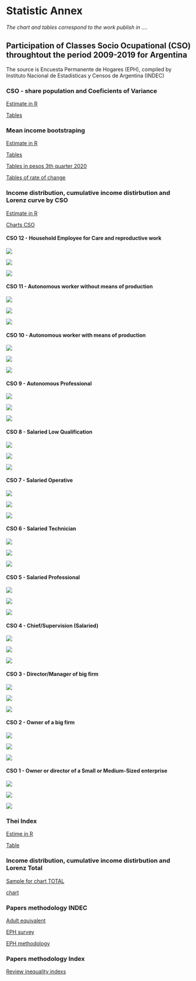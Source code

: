 Statistic Annex
================

*The chart and tables correspond to the work publish in ….*

## Participation of Classes Socio Ocupational (CSO) throughtout the period 2009-2019 for Argentina

The source is Encuesta Permanente de Hogares (EPH), compiled by
Instituto Nacional de Estadísticas y Censos de Argentina (INDEC)

### CSO - share population and Coeficients of Variance

[Estimate in
R](https://github.com/emiliamillon/CSO/blob/master/CSO-measure-09-19.Rmd)

[Tables](https://github.com/emiliamillon/CSO/blob/master/cuadros_cso_tiempo.xlsx)

### Mean income bootstraping

[Estimate in
R](https://github.com/emiliamillon/CSO/blob/master/boot-estimate.Rmd)

[Tables](https://github.com/emiliamillon/CSO/blob/master/cuadros_boot.xlsx)

[Tables in pesos 3th
quarter 2020](https://github.com/emiliamillon/CSO/blob/master/boot0919_imeR.csv)

[Tables of rate of
change](https://github.com/emiliamillon/CSO/blob/master/boot0919_TASA.csv)

### Income distribution, cumulative income distirbution and Lorenz curve by CSO

[Estimate in
R](https://github.com/emiliamillon/CSO/blob/master/charts-CSO.Rmd)

[Charts
CSO](https://github.com/emiliamillon/CSO/tree/master/Graficos%20CSO)

#### CSO 12 - Household Employee for Care and reproductive work

![](https://github.com/emiliamillon/CSO/blob/master/Graficos%20CSO/CSO_12.jpeg?raw=true)

![](https://github.com/emiliamillon/CSO/blob/master/Graficos%20CSO/CSO_12_g2.jpeg?raw=true)

![](https://github.com/emiliamillon/CSO/blob/master/Graficos%20CSO/CSO_12_g3.jpeg?raw=true)

#### CSO 11 - Autonomous worker without means of production

![](https://github.com/emiliamillon/CSO/blob/master/Graficos%20CSO/CSO_11_g1.jpeg?raw=true)

![](https://github.com/emiliamillon/CSO/blob/master/Graficos%20CSO/CSO_11_g2.jpeg?raw=true)

![](https://github.com/emiliamillon/CSO/blob/master/Graficos%20CSO/CSO_11_g3.jpeg?raw=true)

#### CSO 10 - Autonomous worker with means of production

![](https://github.com/emiliamillon/CSO/blob/master/Graficos%20CSO/CSO_10_g1.jpeg?raw=true)

![](https://github.com/emiliamillon/CSO/blob/master/Graficos%20CSO/CSO_10_g2.jpeg?raw=true)

![](https://github.com/emiliamillon/CSO/blob/master/Graficos%20CSO/CSO_10_g3.jpeg?raw=true)

#### CSO 9 - Autonomous Professional

![](https://github.com/emiliamillon/CSO/blob/master/Graficos%20CSO/CSO_9_g1.jpeg?raw=true)

![](https://github.com/emiliamillon/CSO/blob/master/Graficos%20CSO/CSO_9_g2.jpeg?raw=true)

![](https://github.com/emiliamillon/CSO/blob/master/Graficos%20CSO/CSO_9_g3.jpeg?raw=true)

#### CSO 8 - Salaried Low Qualification

![](https://github.com/emiliamillon/CSO/blob/master/Graficos%20CSO/CSO_8_g1.jpeg?raw=true)

![](https://github.com/emiliamillon/CSO/blob/master/Graficos%20CSO/CSO_8_g2.jpeg?raw=true)

![](https://github.com/emiliamillon/CSO/blob/master/Graficos%20CSO/CSO_8_g3.jpeg?raw=true)

#### CSO 7 - Salaried Operative

![](https://github.com/emiliamillon/CSO/blob/master/Graficos%20CSO/CSO_7_g1.jpeg?raw=true)

![](https://github.com/emiliamillon/CSO/blob/master/Graficos%20CSO/CSO_7_g2.jpeg?raw=true)

![](https://github.com/emiliamillon/CSO/blob/master/Graficos%20CSO/CSO_7_g3.jpeg?raw=true)

#### CSO 6 - Salaried Technician

![](https://github.com/emiliamillon/CSO/blob/master/Graficos%20CSO/CSO_6_g1.jpeg?raw=true)

![](https://github.com/emiliamillon/CSO/blob/master/Graficos%20CSO/CSO_6_g2.jpeg?raw=true)

![](https://github.com/emiliamillon/CSO/blob/master/Graficos%20CSO/CSO_6_g3.jpeg?raw=true)

#### CSO 5 - Salaried Professional

![](https://github.com/emiliamillon/CSO/blob/master/Graficos%20CSO/CSO_5_g1.jpeg?raw=true)

![](https://github.com/emiliamillon/CSO/blob/master/Graficos%20CSO/CSO_5_g2.jpeg?raw=true)

![](https://github.com/emiliamillon/CSO/blob/master/Graficos%20CSO/CSO_5_g3.jpeg?raw=true)

#### CSO 4 - Chief/Supervision (Salaried)

![](https://github.com/emiliamillon/CSO/blob/master/Graficos%20CSO/CSO_4_g1.jpeg?raw=true)

![](https://github.com/emiliamillon/CSO/blob/master/Graficos%20CSO/CSO_4_g2.jpeg?raw=true)

![](https://github.com/emiliamillon/CSO/blob/master/Graficos%20CSO/CSO_4_g3.jpeg?raw=true)

#### CSO 3 - Director/Manager of big firm

![](https://github.com/emiliamillon/CSO/blob/master/Graficos%20CSO/CSO_3_g1.jpeg?raw=true)

![](https://github.com/emiliamillon/CSO/blob/master/Graficos%20CSO/CSO_3_g2.jpeg?raw=true)

![](https://github.com/emiliamillon/CSO/blob/master/Graficos%20CSO/CSO_3_g3.jpeg?raw=true)

#### CSO 2 - Owner of a big firm

![](https://github.com/emiliamillon/CSO/blob/master/Graficos%20CSO/CSO_2_g1.jpeg?raw=true)

![](https://github.com/emiliamillon/CSO/blob/master/Graficos%20CSO/CSO_2_g2.jpeg?raw=true)

![](https://github.com/emiliamillon/CSO/blob/master/Graficos%20CSO/CSO_2_g3.jpeg?raw=true)

#### CSO 1 - Owner or director of a Small or Medium-Sized enterprise

![](https://github.com/emiliamillon/CSO/blob/master/Graficos%20CSO/CSO_1_g1.jpeg?raw=true)

![](https://github.com/emiliamillon/CSO/blob/master/Graficos%20CSO/CSO_1_g2.jpeg?raw=true)

![](https://github.com/emiliamillon/CSO/blob/master/Graficos%20CSO/CSO_1_g3.jpeg?raw=true)

### Thei Index

[Estime in R](https://github.com/emiliamillon/CSO/blob/master/Theil.Rmd)

[Table](https://github.com/emiliamillon/CSO/blob/master/cuadros_theil_tetacero.xlsx)

### Income distribution, cumulative income distirbution and Lorenz Total

[Sample for chart
TOTAL](https://github.com/emiliamillon/CSO/blob/master/eph4_0919_sample.csv)

[chart](https://github.com/emiliamillon/CSO/tree/master/Chart%20TOTAL)

### Papers methodology INDEC

[Adult
equivalent](https://github.com/emiliamillon/CSO/blob/master/EPH_metodologia_22_pobreza.pdf)

[EPH
survey](https://github.com/emiliamillon/CSO/blob/master/EPH_registro_2t19.pdf)

[EPH
methodology](https://github.com/emiliamillon/CSO/blob/master/EPH_consideraciones_metodologicas_2t20.pdf)

### Papers methodology Index

[Review inequality
indexs](https://www.fbbva.es/publicaciones/desigualdad-y-bienestar-social-de-la-teoria-a-la-practica/)
